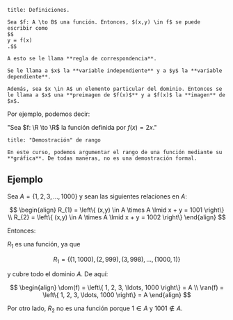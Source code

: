 ```ad-definition
title: Definiciones.

Sea $f: A \to B$ una función. Entonces, $(x,y) \in f$ se puede escribir como
$$
y = f(x)
.$$

A esto se le llama **regla de correspondencia**.

Se le llama a $x$ la **variable independiente** y a $y$ la **variable dependiente**.

Además, sea $x \in A$ un elemento particular del dominio. Entonces se le llama a $x$ una **preimagen de $f(x)$** y a $f(x)$ la **imagen** de $x$.

```

Por ejemplo, podemos decir:

"Sea $f: \R \to \R$ la función definida por $f(x) = 2x$."

```ad-note
title: "Demostración" de rango

En este curso, podemos argumentar el rango de una función mediante su **gráfica**. De todas maneras, no es una demostración formal.

```

## Ejemplo

Sea $A = \left\{ 1, 2, 3, \ldots, 1000 \right\}$ y sean las siguientes relaciones en $A$:

$$
\begin{align}
R_{1} = \left\{ (x,y) \in A \times A \lmid x + y = 1001 \right\} \\
R_{2} = \left\{ (x,y) \in A \times A \lmid x + y = 1002 \right\}
\end{align}
$$

Entonces:

$R_{1}$ es una función, ya que

$$
R_{1} = \left\{ (1, 1000), (2, 999), (3, 998), \ldots, (1000, 1) \right\}
$$

y cubre todo el dominio $A$. De aquí:

$$
\begin{align}
\dom(f) = \left\{ 1, 2, 3, \ldots, 1000 \right\} = A \\
\ran(f) = \left\{ 1, 2, 3, \ldots, 1000 \right\} = A
\end{align}
$$

Por otro lado, $R_{2}$ no es una función porque $1 \in A$ y $1001 \notin A$.
